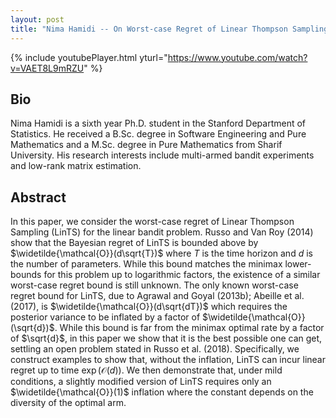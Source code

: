 ```yaml
---
layout: post
title: "Nima Hamidi -- On Worst-case Regret of Linear Thompson Sampling"
---
```


{% include youtubePlayer.html yturl="https://www.youtube.com/watch?v=VAET8L9mRZU" %}

## Bio

Nima Hamidi is a sixth year Ph.D. student in the Stanford Department of Statistics. He received a B.Sc. degree in Software Engineering and Pure Mathematics and a M.Sc. degree in Pure Mathematics from Sharif University. His research interests include multi-armed bandit experiments and low-rank matrix estimation.

## Abstract

In this paper, we consider the worst-case regret of Linear Thompson Sampling (LinTS) for the linear bandit problem. Russo and Van Roy (2014) show that the Bayesian regret of LinTS is bounded above by $\widetilde{\mathcal{O}}(d\sqrt{T})$ where $T$ is the time horizon and $d$ is the number of parameters. While this bound matches the minimax lower-bounds for this problem up to logarithmic factors, the existence of a similar worst-case regret bound is still unknown. The only known worst-case regret bound for LinTS, due to Agrawal and Goyal (2013b); Abeille et al. (2017), is $\widetilde{\mathcal{O}}(d\sqrt{dT})$ which requires the posterior variance to be inflated by a factor of $\widetilde{\mathcal{O}}(\sqrt{d})$. While this bound is far from the minimax optimal rate by a factor of $\sqrt{d}$, in this paper we show that it is the best possible one can get, settling an open problem stated in Russo et al. (2018). Specifically, we construct examples to show that, without the inflation, LinTS can incur linear regret up to time $\exp(\mathcal{O}(d))$. We then demonstrate that, under mild conditions, a slightly modified version of LinTS requires only an $\widetilde{\mathcal{O}}(1)$ inflation where the constant depends on the diversity of the optimal arm.
